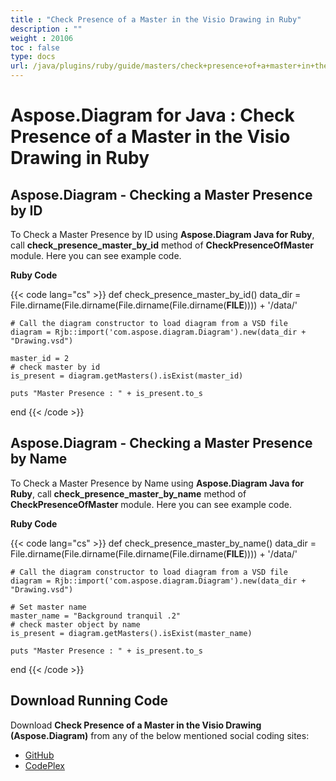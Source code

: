 ```yaml
---
title : "Check Presence of a Master in the Visio Drawing in Ruby" 
description : "" 
weight : 20106 
toc : false
type: docs
url: /java/plugins/ruby/guide/masters/check+presence+of+a+master+in+the+visio+drawing+in+ruby/
---
```


# Aspose.Diagram for Java : Check Presence of a Master in the Visio Drawing in Ruby


## Aspose.Diagram - Checking a Master Presence by ID

To Check a Master Presence by ID using **Aspose.Diagram Java for Ruby**, call **check\_presence\_master\_by\_id** method of **CheckPresenceOfMaster** module. Here you can see example code.

**Ruby Code**

{{< code lang="cs" >}}
def check_presence_master_by_id()
    data_dir = File.dirname(File.dirname(File.dirname(File.dirname(__FILE__)))) + '/data/'

    # Call the diagram constructor to load diagram from a VSD file
    diagram = Rjb::import('com.aspose.diagram.Diagram').new(data_dir + "Drawing.vsd")

    master_id = 2
    # check master by id
    is_present = diagram.getMasters().isExist(master_id)

    puts "Master Presence : " + is_present.to_s
end
{{< /code >}}

## Aspose.Diagram - Checking a Master Presence by Name

To Check a Master Presence by Name using **Aspose.Diagram Java for Ruby**, call **check\_presence\_master\_by\_name** method of **CheckPresenceOfMaster** module. Here you can see example code.

**Ruby Code**

{{< code lang="cs" >}}
def check_presence_master_by_name()
    data_dir = File.dirname(File.dirname(File.dirname(File.dirname(__FILE__)))) + '/data/'

    # Call the diagram constructor to load diagram from a VSD file
    diagram = Rjb::import('com.aspose.diagram.Diagram').new(data_dir + "Drawing.vsd")

    # Set master name
    master_name = "Background tranquil .2"
    # check master object by name
    is_present = diagram.getMasters().isExist(master_name)

    puts "Master Presence : " + is_present.to_s
end
{{< /code >}}

## Download Running Code

Download **Check Presence of a Master in the Visio Drawing (Aspose.Diagram)** from any of the below mentioned social coding sites:

*   [GitHub](https://github.com/asposediagram/Aspose.Diagram-for-Java/blob/master/Plugins/Aspose_Diagram_Java_for_Ruby/lib/asposediagramjava/Masters/checkpresenceofmaster.rb)
*   [CodePlex](https://asposediagramjavaruby.codeplex.com/SourceControl/latest#lib/asposediagramjava/Masters/checkpresenceofmaster.rb)

